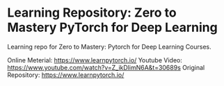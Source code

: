 # Learning Repository: Zero to Mastery PyTorch for Deep Learning
Learning repo for Zero to Mastery: Pytorch for Deep Learning Courses. 

Online Meterial: https://www.learnpytorch.io/
Youtube Video: https://www.youtube.com/watch?v=Z_ikDlimN6A&t=30689s
Original Repository: https://www.learnpytorch.io/
